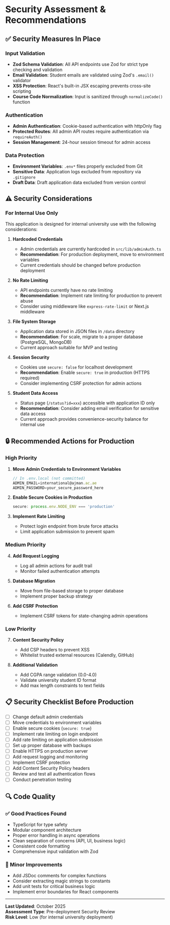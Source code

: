 # Security Assessment & Recommendations

## ✅ Security Measures In Place

### Input Validation
- **Zod Schema Validation**: All API endpoints use Zod for strict type checking and validation
- **Email Validation**: Student emails are validated using Zod's `.email()` validator
- **XSS Protection**: React's built-in JSX escaping prevents cross-site scripting
- **Course Code Normalization**: Input is sanitized through `normalizeCode()` function

### Authentication
- **Admin Authentication**: Cookie-based authentication with httpOnly flag
- **Protected Routes**: All admin API routes require authentication via `requireAuth()`
- **Session Management**: 24-hour session timeout for admin access

### Data Protection
- **Environment Variables**: `.env*` files properly excluded from Git
- **Sensitive Data**: Application logs excluded from repository via `.gitignore`
- **Draft Data**: Draft application data excluded from version control

## ⚠️ Security Considerations

### For Internal Use Only
This application is designed for internal university use with the following considerations:

1. **Hardcoded Credentials**
   - Admin credentials are currently hardcoded in `src/lib/adminAuth.ts`
   - **Recommendation**: For production deployment, move to environment variables
   - Current credentials should be changed before production deployment

2. **No Rate Limiting**
   - API endpoints currently have no rate limiting
   - **Recommendation**: Implement rate limiting for production to prevent abuse
   - Consider using middleware like `express-rate-limit` or Next.js middleware

3. **File System Storage**
   - Application data stored in JSON files in `/data` directory
   - **Recommendation**: For scale, migrate to a proper database (PostgreSQL, MongoDB)
   - Current approach suitable for MVP and testing

4. **Session Security**
   - Cookies use `secure: false` for localhost development
   - **Recommendation**: Enable `secure: true` in production (HTTPS required)
   - Consider implementing CSRF protection for admin actions

5. **Student Data Access**
   - Status page (`/status?id=xxx`) accessible with application ID only
   - **Recommendation**: Consider adding email verification for sensitive data access
   - Current approach provides convenience-security balance for internal use

## 🔒 Recommended Actions for Production

### High Priority
1. **Move Admin Credentials to Environment Variables**
   ```typescript
   // In .env.local (not committed)
   ADMIN_EMAIL=international@ajman.ac.ae
   ADMIN_PASSWORD=your_secure_password_here
   ```

2. **Enable Secure Cookies in Production**
   ```typescript
   secure: process.env.NODE_ENV === 'production'
   ```

3. **Implement Rate Limiting**
   - Protect login endpoint from brute force attacks
   - Limit application submission to prevent spam

### Medium Priority
4. **Add Request Logging**
   - Log all admin actions for audit trail
   - Monitor failed authentication attempts

5. **Database Migration**
   - Move from file-based storage to proper database
   - Implement proper backup strategy

6. **Add CSRF Protection**
   - Implement CSRF tokens for state-changing admin operations

### Low Priority
7. **Content Security Policy**
   - Add CSP headers to prevent XSS
   - Whitelist trusted external resources (Calendly, GitHub)

8. **Additional Validation**
   - Add CGPA range validation (0.0-4.0)
   - Validate university student ID format
   - Add max length constraints to text fields

## 📋 Security Checklist Before Production

- [ ] Change default admin credentials
- [ ] Move credentials to environment variables
- [ ] Enable secure cookies (`secure: true`)
- [ ] Implement rate limiting on login endpoint
- [ ] Add rate limiting on application submission
- [ ] Set up proper database with backups
- [ ] Enable HTTPS on production server
- [ ] Add request logging and monitoring
- [ ] Implement CSRF protection
- [ ] Add Content Security Policy headers
- [ ] Review and test all authentication flows
- [ ] Conduct penetration testing

## 🔍 Code Quality

### ✅ Good Practices Found
- TypeScript for type safety
- Modular component architecture
- Proper error handling in async operations
- Clean separation of concerns (API, UI, business logic)
- Consistent code formatting
- Comprehensive input validation with Zod

### 📝 Minor Improvements
- Add JSDoc comments for complex functions
- Consider extracting magic strings to constants
- Add unit tests for critical business logic
- Implement error boundaries for React components

---

**Last Updated**: October 2025  
**Assessment Type**: Pre-deployment Security Review  
**Risk Level**: Low (for internal university deployment)


